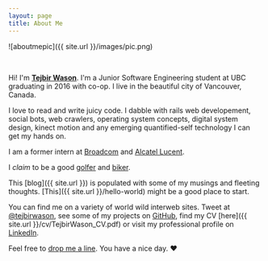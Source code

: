 ```yaml
---
layout: page
title: About Me
---
```


![aboutmepic]({{ site.url }}/images/pic.png)

<br>

Hi! I'm **[Tejbir Wason](http://about.me/tejbirwason)**. I'm a Junior Software Engineering student at UBC graduating in 2016 with co-op. I live in the beautiful city of Vancouver, Canada.

I love to read and write juicy code. I dabble with rails web developement, social bots, web crawlers, operating system concepts, digital system design, kinect motion and any emerging quantified-self technology I can get my hands on. 

I am a former intern at [Broadcom](http://www.broadcom.com) and [Alcatel Lucent](http://www.alcatel-lucent.com).

I *claim* to be a good [golfer](http://ubcgolf.wordpress.com/executives/) and [biker](http://www.strava.com/athletes/tejbirwason).

This [blog]({{ site.url }}) is populated with some of my musings and fleeting thoughts. [This]({{ site.url }}/hello-world) might be a good place to start.


You can find me on a variety of world wild interweb sites. Tweet at [@tejbirwason](http://twitter.com/tejbirwason), see some of my projects on [GitHub](http://github.com/tejbirwason), find my CV [here]({{ site.url }}/cv/TejbirWason_CV.pdf) or visit my professional profile on  [LinkedIn](http://www.linkedin.com/pub/tejbir-wason/30/840/b92). 

Feel free to [drop me a line](mailto:hello@tejbirwason.com). 
You have a nice day. ♥